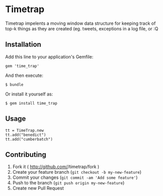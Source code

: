 # Timetrap

Timetrap impelents a moving window data structure for keeping track of top-k things
as they are created (eg. tweets, exceptions in a log file, or :Q

## Installation

Add this line to your application's Gemfile:

    gem 'time_trap'

And then execute:

    $ bundle

Or install it yourself as:

    $ gem install time_trap

## Usage

    tt = TimeTrap.new
    tt.add("benedict")
    tt.add("cumberbatch")


## Contributing

1. Fork it ( http://github.com/<my-github-username>/timetrap/fork )
2. Create your feature branch (`git checkout -b my-new-feature`)
3. Commit your changes (`git commit -am 'Add some feature'`)
4. Push to the branch (`git push origin my-new-feature`)
5. Create new Pull Request
